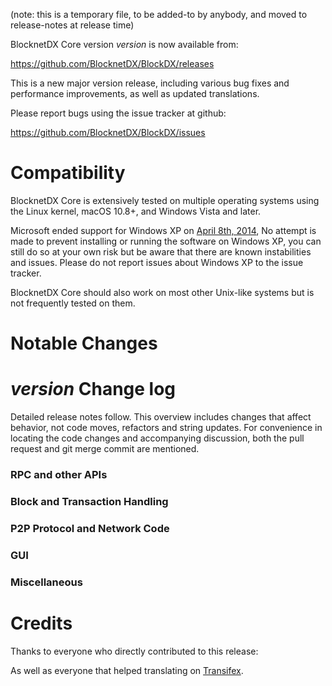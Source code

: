 (note: this is a temporary file, to be added-to by anybody, and moved to release-notes at release time)

BlocknetDX Core version *version* is now available from:

  <https://github.com/BlocknetDX/BlockDX/releases>

This is a new major version release, including various bug fixes and
performance improvements, as well as updated translations.

Please report bugs using the issue tracker at github:

  <https://github.com/BlocknetDX/BlockDX/issues>

Compatibility
==============

BlocknetDX Core is extensively tested on multiple operating systems using
the Linux kernel, macOS 10.8+, and Windows Vista and later.

Microsoft ended support for Windows XP on [April 8th, 2014](https://www.microsoft.com/en-us/WindowsForBusiness/end-of-xp-support),
No attempt is made to prevent installing or running the software on Windows XP, you
can still do so at your own risk but be aware that there are known instabilities and issues.
Please do not report issues about Windows XP to the issue tracker.

BlocknetDX Core should also work on most other Unix-like systems but is not
frequently tested on them.

Notable Changes
===============



*version* Change log
=================

Detailed release notes follow. This overview includes changes that affect
behavior, not code moves, refactors and string updates. For convenience in locating
the code changes and accompanying discussion, both the pull request and
git merge commit are mentioned.

### RPC and other APIs


### Block and Transaction Handling


### P2P Protocol and Network Code


### GUI


### Miscellaneous


Credits
=======

Thanks to everyone who directly contributed to this release:


As well as everyone that helped translating on [Transifex](https://www.transifex.com/projects/p/blocknetdx-project-translations/).
